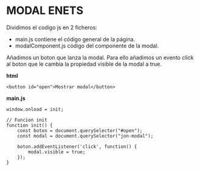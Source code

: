 # MODAL ENETS

Dividimos el codigo js en 2 ficheros:
- main.js               contiene el código general de la página.
- modalComponent.js     código del componente de la modal.

Añadimos un boton que lanza la modal. Para ello añadimos un evento click al boton que le cambia la propiedad visible de la modal a true.

__html__

    <button id="open">Mostrar modal</button>

__main.js__

    window.onload = init;

    // Funcion init
    function init() {
        const boton = document.querySelector("#open");
        const modal = document.querySelector("jon-modal");

        boton.addEventListener('click', function() {
            modal.visible = true;
        });
    }